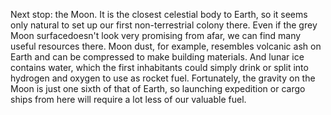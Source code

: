 ---
---
Next stop: the Moon. It is the closest celestial body to Earth, so it seems only natural to set up our first non-terrestrial colony there. Even if the grey Moon surfacedoesn't look very promising from afar, we can find many useful resources there. Moon dust, for example, resembles volcanic ash on Earth and can be compressed to make building materials. And lunar ice contains water, which the first inhabitants could simply drink or split into hydrogen and oxygen to use as rocket fuel. Fortunately, the gravity on the Moon is just one sixth of that of Earth, so launching expedition or cargo ships from here will require a lot less of our valuable fuel.
